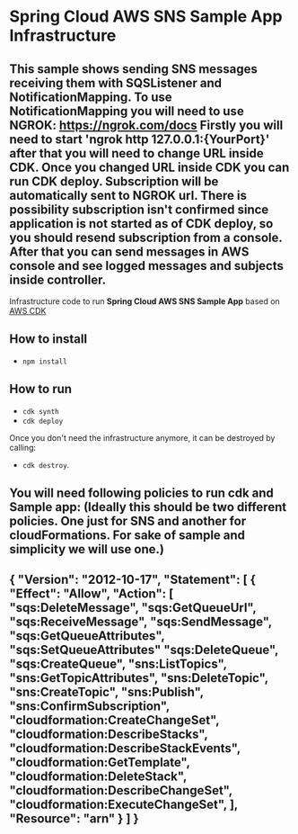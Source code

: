# Spring Cloud AWS SNS Sample App Infrastructure

This sample shows sending SNS messages receiving them with SQSListener and NotificationMapping. 
To use NotificationMapping you will need to use NGROK: https://ngrok.com/docs
Firstly you will need to start 'ngrok http 127.0.0.1:{YourPort}' after that you will need to change URL inside CDK.
Once you changed URL inside CDK you can run CDK deploy. Subscription will be automatically sent to NGROK url.
There is possibility subscription isn't confirmed since application is not started as of CDK deploy, so you should resend subscription from a console.
After that you can send messages in AWS console and see logged messages and subjects inside controller.
---

Infrastructure code to run **Spring Cloud AWS SNS Sample App** based on [AWS CDK](https://aws.amazon.com/cdk/)

## How to install

* `npm install`

## How to run

* `cdk synth`
* `cdk deploy`

Once you don't need the infrastructure anymore, it can be destroyed by calling:

* `cdk destroy`.

You will need following policies to run cdk and Sample app:
(Ideally this should be two different policies. One just for SNS and another for cloudFormations. For sake of sample and simplicity we will use one.)
---
{
    "Version": "2012-10-17",
    "Statement": [
        {
            "Effect": "Allow",
            "Action": [
                "sqs:DeleteMessage",
                "sqs:GetQueueUrl",
                "sqs:ReceiveMessage",
                "sqs:SendMessage",
                "sqs:GetQueueAttributes",
                "sqs:SetQueueAttributes"
                "sqs:DeleteQueue",
                "sqs:CreateQueue",
                 "sns:ListTopics",
                "sns:GetTopicAttributes",
                "sns:DeleteTopic",
                "sns:CreateTopic",
                "sns:Publish",
                "sns:ConfirmSubscription",
                "cloudformation:CreateChangeSet",
                "cloudformation:DescribeStacks",
                "cloudformation:DescribeStackEvents",
                "cloudformation:GetTemplate",
                "cloudformation:DeleteStack",
                "cloudformation:DescribeChangeSet",
                "cloudformation:ExecuteChangeSet",
            ],
            "Resource": "arn"
        }
    ]
}
---
